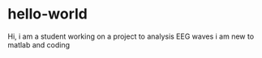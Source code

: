# hello-world
Hi, i am a student working on a project to analysis EEG waves 
i am new to matlab and coding
